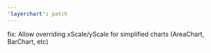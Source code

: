 ```yaml
---
'layerchart': patch
---
```


fix: Allow overriding xScale/yScale for simplified charts (AreaChart, BarChart, etc)

